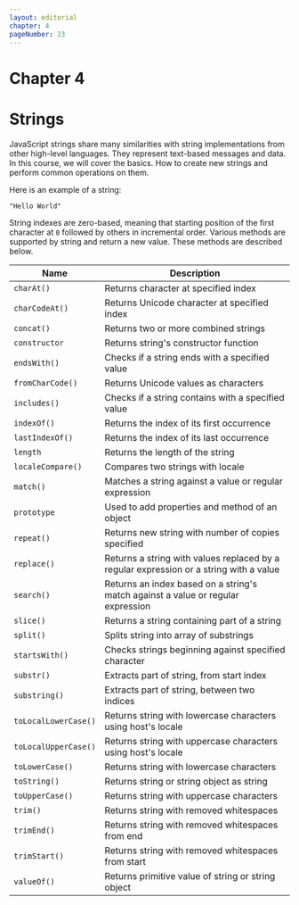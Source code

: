 ```yaml
---
layout: editorial
chapter: 4
pageNumber: 23
---
```


# Chapter 4
# Strings

JavaScript strings share many similarities with string implementations from other high-level languages. They represent text-based messages and data. In this course, we will cover the basics. How to create new strings and perform common operations on them.

Here is an example of a string:

```
"Hello World"
```

String indexes are zero-based, meaning that starting position of the first character at `0` followed by others in incremental order. Various methods are supported by string and return a new value. These methods are described below.

| Name                 | Description                                                                            |
| -------------------- | -------------------------------------------------------------------------------------- |
| `charAt()`           | Returns character at specified index                                                   |
| `charCodeAt()`       | Returns Unicode character at specified index                                           |
| `concat()`           | Returns two or more combined strings                                                   |
| `constructor`        | Returns string's constructor function                                                  |
| `endsWith()`         | Checks if a string ends with a specified value                                         |
| `fromCharCode()`     | Returns Unicode values as characters                                                   |
| `includes()`         | Checks if a string contains with a specified value                                     |
| `indexOf()`          | Returns the index of its first occurrence                                               |
| `lastIndexOf()`      | Returns the index of its last occurrence                                                |
| `length`             | Returns the length of the string                                                       |
| `localeCompare()`    | Compares two strings with locale                                                       |
| `match()`            | Matches a string against a value or regular expression                                 |
| `prototype`          | Used to add properties and method of an object                                         |
| `repeat()`           | Returns new string with number of copies specified                                     |
| `replace()`          | Returns a string with values replaced by a regular expression or a string with a value |
| `search()`           | Returns an index based on a string's match against a value or regular expression       |
| `slice()`            | Returns a string containing part of a string                                           |
| `split()`            | Splits string into array of substrings                                                 |
| `startsWith()`       | Checks strings beginning against specified character                                     |
| `substr()`           | Extracts part of string, from start index                                              |
| `substring()`        | Extracts part of string, between two indices                                           |
| `toLocalLowerCase()` | Returns string with lowercase characters using host's locale                           |
| `toLocalUpperCase()` | Returns string with uppercase characters using host's locale                           |
| `toLowerCase()`      | Returns string with lowercase characters                                               |
| `toString()`         | Returns string or string object as string                                              |
| `toUpperCase()`      | Returns string with uppercase characters                                               |
| `trim()`             | Returns string with removed whitespaces                                                |
| `trimEnd()`          | Returns string with removed whitespaces from end                                       |
| `trimStart()`        | Returns string with removed whitespaces from start                                     |
| `valueOf()`          | Returns primitive value of string or string object                                     |

